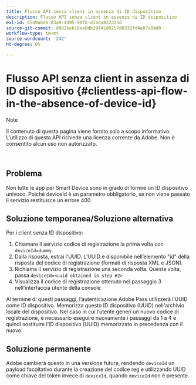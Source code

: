 ```yaml
---
title: Flusso API senza client in assenza di ID dispositivo
description: Flusso API senza client in assenza di ID dispositivo
exl-id: 6549a6d6-03a9-4d95-99fb-d3ada832323d
source-git-commit: d982beb16ea0db29f41d0257d8332fd4a07a84d8
workflow-type: tm+mt
source-wordcount: '242'
ht-degree: 0%

---
```


# Flusso API senza client in assenza di ID dispositivo {#clientless-api-flow-in-the-absence-of-device-id}

>[!NOTE]
>
>Il contenuto di questa pagina viene fornito solo a scopo informativo. L’utilizzo di questa API richiede una licenza corrente da Adobe. Non è consentito alcun uso non autorizzato.

</br>


## Problema

Non tutte le app per Smart Device sono in grado di fornire un ID dispositivo univoco.  Poiché deviceId è un parametro obbligatorio, se non viene passato il servizio restituisce un errore 400.


## Soluzione temporanea/Soluzione alternativa

Per i client senza ID dispositivo:

1. Chiamare il servizio codice di registrazione la prima volta con `deviceId=dummy`
1. Dalla risposta, estrai l’UUID. L’UUID è disponibile nell’elemento &quot;id&quot; della risposta del codice di registrazione (formati di risposta XML e JSON).
1. Richiama il servizio di registrazione una seconda volta. Questa volta, passa `deviceId=<uuid obtained in step #2>`
1. Visualizza il codice di registrazione ottenuto nel passaggio 3 nell’interfaccia utente della console


Al termine di questi passaggi, l’autenticazione Adobe Pass utilizzerà l’UUID come ID dispositivo. Memorizza questo ID dispositivo (UUID) nell&#39;archivio locale del dispositivo. Nel caso in cui l’utente generi un nuovo codice di registrazione, è necessario eseguire nuovamente i passaggi da 1 a 4 e quindi sostituire l’ID dispositivo (UUID) memorizzato in precedenza con il nuovo.



## Soluzione permanente

Adobe cambierà questo in una versione futura, rendendo `deviceId` un payload facoltativo durante la creazione del codice reg e utilizzando UUID come chiave del token invece di `deviceId`, quando `deviceId` non è presente.

<!--
## Related Information

- [Clientless API Reference](/help/authentication/rest-api-reference.md)
-->
